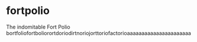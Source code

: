 # fortpolio
The indomitable Fort Polio
bortfoliofortboliorortdoriodirtnoriojorttoriofactorioaaaaaaaaaaaaaaaaaaaaaa
